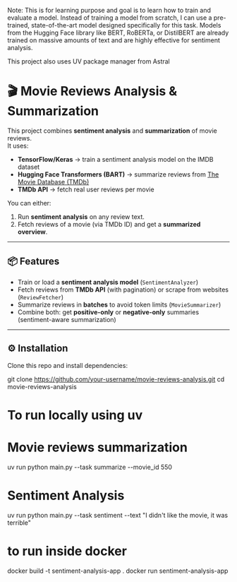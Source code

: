 Note: This is for learning purpose and goal is to learn how to train and evaluate a model. Instead of training a model from scratch, 
I can use a pre-trained, state-of-the-art model designed specifically for this task. Models from the Hugging Face library like BERT, RoBERTa,
or DistilBERT are already trained on massive amounts of text and are highly effective for sentiment analysis.

This project also uses UV package manager from Astral

# 🎬 Movie Reviews Analysis & Summarization

This project combines **sentiment analysis** and **summarization** of movie reviews.  
It uses:

- **TensorFlow/Keras** → train a sentiment analysis model on the IMDB dataset  
- **Hugging Face Transformers (BART)** → summarize reviews from [The Movie Database (TMDb)](https://www.themoviedb.org/)  
- **TMDb API** → fetch real user reviews per movie  

You can either:
1. Run **sentiment analysis** on any review text.  
2. Fetch reviews of a movie (via TMDb ID) and get a **summarized overview**.  

---

## 📦 Features
- Train or load a **sentiment analysis model** (`SentimentAnalyzer`)  
- Fetch reviews from **TMDb API** (with pagination) or scrape from websites (`ReviewFetcher`)  
- Summarize reviews in **batches** to avoid token limits (`MovieSummarizer`)  
- Combine both: get **positive-only** or **negative-only** summaries (sentiment-aware summarization)  

---

## ⚙️ Installation

Clone this repo and install dependencies:


git clone https://github.com/your-username/movie-reviews-analysis.git
cd movie-reviews-analysis

#  To run locally using uv

# Movie reviews summarization
uv run python main.py --task summarize --movie_id 550

# Sentiment Analysis
uv run python main.py --task sentiment --text "I didn't like the movie, it was terrible"

# to run inside docker
docker build -t sentiment-analysis-app .
docker run sentiment-analysis-app



